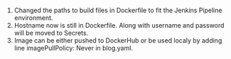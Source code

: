 1. Changed the paths to build files in Dockerfile to fit the Jenkins Pipeline environment.
2. Hostname now is still in Dockerfile. Along with username and password will be moved to Secrets.
3. Image can be either pushed to DockerHub or be used localy by
                adding line imagePullPolicy: Never in blog.yaml.


